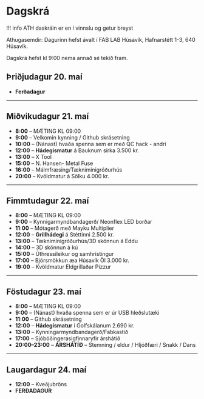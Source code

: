 # Dagskrá

!!! info
    ATH daskráin er en í vinnslu og getur breyst

Athugasemdir: Dagurinn hefst ávalt í FAB LAB Húsavík, Hafnarstétt 1-3, 640 Húsavík.

Dagskrá hefst kl 9:00 nema annað sé tekið fram.



## Þriðjudagur 20. maí
- **Ferðadagur**

---

## Miðvikudagur 21. maí
- **8:00** – MÆTING KL 09:00
- **9:00** – Velkomin kynning / Github skrásetning 
- **10:00** – (Nánast) hvaða spenna sem er með QC hack  - andri
- **12:00** – **Hádegismatur** á Bauknum sirka 3.500 kr.  
- **13:00** – X Tool  
- **15:00** – N. Hansen- Metal Fuse
- **16:00** – Málmfræsing/Tækniminigróðurhús  
- **20:00** – Kvöldmatur á Sölku 4.000 kr. 

---

## Fimmtudagur 22. maí
- **8:00** – MÆTING KL 09:00
- **9:00** – Kynnigarmyndbandagerð/ Neonflex LED borðar 
- **11:00** – Mótagerð með Mayku Multiplier  
- **12:00** – **Grillhádegi** á Stéttinni 2.500 kr.  
- **13:00** – Tækniminigróðurhús/3D skönnun á Eddu
- **14:00** – 3D skönnun á kú   
- **15:00** – Úthressileikur og samhristingur 
- **17:00** – Bjórsmökkun æa Húsavík Öl 3.000 kr.
- **19:00** – Kvöldmatur Eldgrillaðar Pizzur

---

## Föstudagur 23. maí
- **8:00** – MÆTING KL 09:00  
- **9:00** – (Nánast) hvaða spenna sem er úr USB hleðslutæki  
- **11:00** – Github skrásetning  
- **12:00** – **Hádegismatur** í Golfskálanum 2.690 kr.  
- **13:00** – Kynningarmyndbandagerð/Fabkastið
- **17:00** – Sjóböðingera­sigfinnar­yfir árshátíð  
- **20:00–23:00** – **ÁRSHÁTÍÐ** – Stemning / eldur / Hljóðfæri / Snakk / Dans

---

## Laugardagur 24. maí
- **12:00** – Kveðjubröns
- **FERÐADAGUR**
